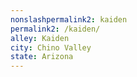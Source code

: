 ```yaml
---
﻿nonslashpermalink2: kaiden
permalink2: /kaiden/
alley: Kaiden
city: Chino Valley
state: Arizona
---
```


